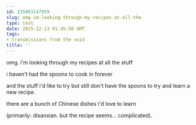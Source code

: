 ```yaml
---
id: 135083147959
slug: omg-im-looking-through-my-recipes-at-all-the
type: text
date: 2015-12-13 01:45:50 GMT
tags:
- transmissions from the void
title: ''
---
```


omg. i'm looking through my recipes at all the stuff

i haven't had the spoons to cook in forever

and the stuff i'd like to try but still don't have the spoons to try and learn a new recipe.

there are a bunch of Chinese dishes i'd love to learn

(primarily: disanxian. but the recipe seems... complicated).

